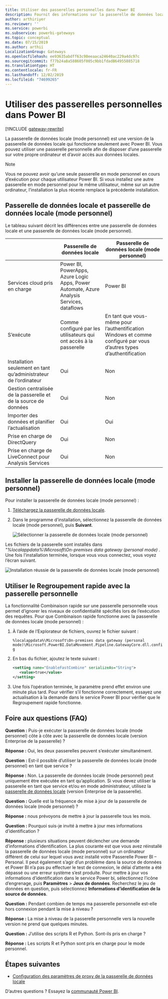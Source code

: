 ```yaml
---
title: Utiliser des passerelles personnelles dans Power BI
description: Fournit des informations sur la passerelle de données locale (mode personnel) pour Power BI que les utilisateurs peuvent utiliser pour se connecter à des données locales.
author: arthiriyer
ms.reviewer: ''
ms.service: powerbi
ms.subservice: powerbi-gateways
ms.topic: conceptual
ms.date: 07/15/2019
ms.author: arthii
LocalizationGroup: Gateways
ms.openlocfilehash: ee93635abdff63c98eeaaca24640ac229a4dc97c
ms.sourcegitcommit: f77b24a8a588605f005c9bb1fdad864955885718
ms.translationtype: HT
ms.contentlocale: fr-FR
ms.lasthandoff: 12/02/2019
ms.locfileid: "74699265"
---
```

# <a name="use-personal-gateways-in-power-bi"></a>Utiliser des passerelles personnelles dans Power BI

[!INCLUDE [gateway-rewrite](includes/gateway-rewrite.md)]

La passerelle de données locale (mode personnel) est une version de la passerelle de données locale qui fonctionne seulement avec Power BI. Vous pouvez utiliser une passerelle personnelle afin de disposer d’une passerelle sur votre propre ordinateur et d’avoir accès aux données locales.

> [!NOTE]
> Vous ne pouvez avoir qu’une seule passerelle en mode personnel en cours d’exécution pour chaque utilisateur Power BI. Si vous installez une autre passerelle en mode personnel pour le même utilisateur, même sur un autre ordinateur, l’installation la plus récente remplace la précédente installation.

## <a name="on-premises-data-gateway-vs-on-premises-data-gateway-personal-mode"></a>Passerelle de données locale et passerelle de données locale (mode personnel)

Le tableau suivant décrit les différences entre une passerelle de données locale et une passerelle de données locale (mode personnel).

|   |Passerelle de données locale | Passerelle de données locale (mode personnel) |
| ---- | ---- | ---- |
|Services cloud pris en charge |Power BI, PowerApps, Azure Logic Apps, Power Automate, Azure Analysis Services, dataflows |Power BI |
|S’exécute |Comme configuré par les utilisateurs qui ont accès à la passerelle |En tant que vous-même pour l’authentification Windows et comme configuré par vous d’autres types d’authentification |
|Installation seulement en tant qu’administrateur de l’ordinateur |Oui |Non |
|Gestion centralisée de la passerelle et de la source de données |Oui |Non |
|Importer des données et planifier l’actualisation |Oui |Oui |
|Prise en charge de DirectQuery |Oui |Non |
|Prise en charge de LiveConnect pour Analysis Services |Oui |Non |

## <a name="install-the-on-premises-data-gateway-personal-mode"></a>Installer la passerelle de données locale (mode personnel)

Pour installer la passerelle de données locale (mode personnel) :

1. [Téléchargez la passerelle de données locale](https://go.microsoft.com/fwlink/?LinkId=820925&clcid=0x409).

2. Dans le programme d’installation, sélectionnez la passerelle de données locale (mode personnel), puis **Suivant**.

   ![Sélectionner la passerelle de données locale (mode personnel)](media/service-gateway-personal-mode/personal-gateway-select.png)

Les fichiers de la passerelle sont installés dans _"%localappdata%\Microsoft\On-premises data gateway (personal mode)_ . Une fois l’installation terminée, lorsque vous vous connectez, vous voyez l’écran suivant.

![Installation réussie de la passerelle de données locale (mode personnel)](media/service-gateway-personal-mode/personal-gateway-complete.png)

## <a name="use-fast-combine-with-the-personal-gateway"></a>Utiliser le Regroupement rapide avec la passerelle personnelle

La fonctionnalité Combinaison rapide sur une passerelle personnelle vous permet d’ignorer les niveaux de confidentialité spécifiés lors de l’exécution des requêtes. Pour que Combinaison rapide fonctionne avec la passerelle de données locale (mode personnel) :

1. À l’aide de l’Explorateur de fichiers, ouvrez le fichier suivant :

   `%localappdata%\Microsoft\On-premises data gateway (personal mode)\Microsoft.PowerBI.DataMovement.Pipeline.GatewayCore.dll.config`

2. En bas du fichier, ajoutez le texte suivant :

    ```xml
    <setting name="EnableFastCombine" serializeAs="String">
       <value>true</value>
    </setting>
    ```

3. Une fois l’opération terminée, le paramètre prend effet environ une minute plus tard. Pour vérifier s’il fonctionne correctement, essayez une actualisation à la demande dans le service Power BI pour vérifier que le Regroupement rapide fonctionne.

## <a name="frequently-asked-questions-faq"></a>Foire aux questions (FAQ)

**Question :** Puis-je exécuter la passerelle de données locale (mode personnel) côte à côte avec la passerelle de données locale (version Enterprise de la passerelle) ?
  
**Réponse :** Oui, les deux passerelles peuvent s’exécuter simultanément.

**Question :** Est-il possible d’utiliser la passerelle de données locale (mode personnel) en tant que service ?
  
**Réponse :** Non. La passerelle de données locale (mode personnel) peut uniquement être exécutée en tant qu’application. Si vous devez utiliser la passerelle en tant que service et/ou en mode administrateur, utilisez la [passerelle de données locale](/data-integration/gateway/service-gateway-onprem) (version Enterprise de la passerelle).

**Question :** Quelle est la fréquence de mise à jour de la passerelle de données locale (mode personnel) ?
  
**Réponse :** nous prévoyons de mettre à jour la passerelle tous les mois.

**Question :** Pourquoi suis-je invité à mettre à jour mes informations d’identification ?
  
**Réponse :** plusieurs situations peuvent déclencher une demande d’informations d’identification. La plus courante est que vous avez réinstallé la passerelle de données locale (mode personnel) sur un ordinateur différent de celui sur lequel vous avez installé votre Passerelle Power BI – Personal. Il peut également s’agir d’un problème dans la source de données et Power BI n’a pas pu effectuer le test de connexion, le délai d’attente a été dépassé ou une erreur système s’est produite. Pour mettre à jour vos informations d’identification dans le service Power bi, sélectionnez l’icône d’engrenage, puis **Paramètres** > **Jeux de données**. Recherchez le jeu de données en question, puis sélectionnez **Informations d’identification de la source de données**.

**Question :** Pendant combien de temps ma passerelle personnelle est-elle hors connexion pendant la mise à niveau ?
  
**Réponse :** La mise à niveau de la passerelle personnelle vers la nouvelle version ne prend que quelques minutes.

**Question :** J’utilise des scripts R et Python. Sont-ils pris en charge ?
  
**Réponse :** Les scripts R et Python sont pris en charge pour le mode personnel.

## <a name="next-steps"></a>Étapes suivantes

* [Configuration des paramètres de proxy de la passerelle de données locale](/data-integration/gateway/service-gateway-proxy)  

D’autres questions ? Essayez la [communauté Power BI](https://community.powerbi.com/).
